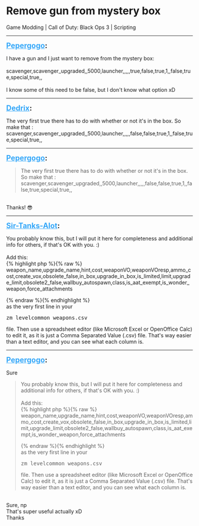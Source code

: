 # Remove gun from mystery box
Game Modding | Call of Duty: Black Ops 3 | Scripting

---
<strong style="font-size: 1.4em;"><span style="text-decoration: underline;text-decoration-color: #34a7f9;"><span style="color:#34a7f9;">Pepergogo</span></span>:</strong>

<p>I have a gun and I just want to remove from the mystery box:<br /><br />scavenger,scavenger_upgraded,,5000,launcher,,,,,true,false,true,1,,false,true,special,true,,<br /><br />I know some of this need to be false, but I don&#39;t know what option xD</p>

---
<strong style="font-size: 1.4em;"><span style="text-decoration: underline;text-decoration-color: #34a7f9;"><span style="color:#34a7f9;">Dedrix</span></span>:</strong>

<p>The very first true there has to do with whether or not it&#39;s in the box. So make that :<br />scavenger,scavenger_upgraded,,5000,launcher,,,,,false,false,true,1,,false,true,special,true,,</p>

---
<strong style="font-size: 1.4em;"><span style="text-decoration: underline;text-decoration-color: #34a7f9;"><span style="color:#34a7f9;">Pepergogo</span></span>:</strong>

<p><blockquote>The very first true there has to do with whether or not it&#39;s in the box. So make that :<br />scavenger,scavenger_upgraded,,5000,launcher,,,,,false,false,true,1,,false,true,special,true,,<br /></blockquote><br />Thanks! &#128526;</p>

---
<strong style="font-size: 1.4em;"><span style="text-decoration: underline;text-decoration-color: #34a7f9;"><span style="color:#34a7f9;">Sir-Tanks-Alot</span></span>:</strong>

<p>You probably know this, but I will put it here for completeness and additional info for others, if that&#39;s OK with you. :)<br /><br />Add this:<br />{% highlight php %}{% raw %}
weapon_name,upgrade_name,hint,cost,weaponVO,weaponVOresp,ammo_cost,create_vox,obsolete_false,in_box,upgrade_in_box,is_limited,limit,upgrade_limit,obsolete2_false,wallbuy_autospawn,class,is_aat_exempt,is_wonder_weapon,force_attachments

{% endraw %}{% endhighlight %}
<br />as the very first line in your <pre>zm_levelcommon_weapons.csv</pre> file. Then use a spreadsheet editor (like Microsoft Excel or OpenOffice Calc) to edit it, as it is just a Comma Separated Value (.csv) file. That&#39;s way easier than a text editor, and you can see what each column is.</p>

---
<strong style="font-size: 1.4em;"><span style="text-decoration: underline;text-decoration-color: #34a7f9;"><span style="color:#34a7f9;">Pepergogo</span></span>:</strong>

<p>Sure<br /><blockquote>You probably know this, but I will put it here for completeness and additional info for others, if that&#39;s OK with you. :)<br /><br />Add this:<br />{% highlight php %}{% raw %}
weapon_name,upgrade_name,hint,cost,weaponVO,weaponVOresp,ammo_cost,create_vox,obsolete_false,in_box,upgrade_in_box,is_limited,limit,upgrade_limit,obsolete2_false,wallbuy_autospawn,class,is_aat_exempt,is_wonder_weapon,force_attachments

{% endraw %}{% endhighlight %}
<br />as the very first line in your <pre>zm_levelcommon_weapons.csv</pre> file. Then use a spreadsheet editor (like Microsoft Excel or OpenOffice Calc) to edit it, as it is just a Comma Separated Value (.csv) file. That&#39;s way easier than a text editor, and you can see what each column is.<br /></blockquote><br />Sure, np<br />That&#39;s super useful actually xD<br />Thanks</p>
